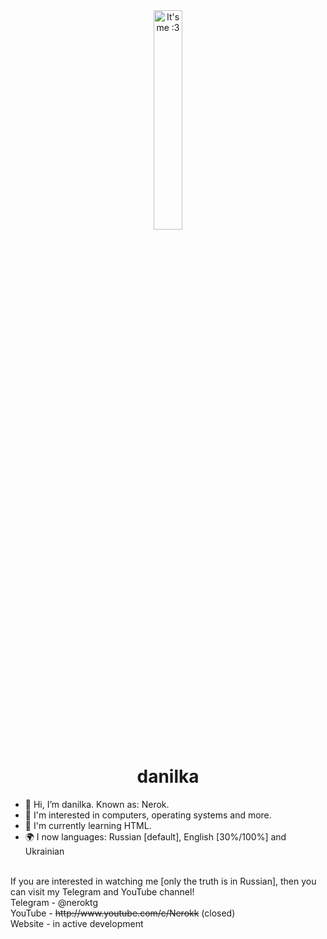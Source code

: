 <div align="center">
<img src="https://avatars.githubusercontent.com/u/119125842?v=4" title="It's me :3"width="30%">

# danilka
</div>

- 👋 Hi, I’m danilka. Known as: Nerok.
- 👀 I'm interested in computers, operating systems and more.
- 🌱 I'm currently learning HTML.
- 🌍 I now languages: Russian [default], English [30%/100%] and Ukrainian
<br>
If you are interested in watching me [only the truth is in Russian], then you can visit my Telegram and YouTube channel!
<br>
Telegram - @neroktg<br>
YouTube - <s>http://www.youtube.com/c/Nerokk</s> (closed)<br>
Website - in active development<br>
